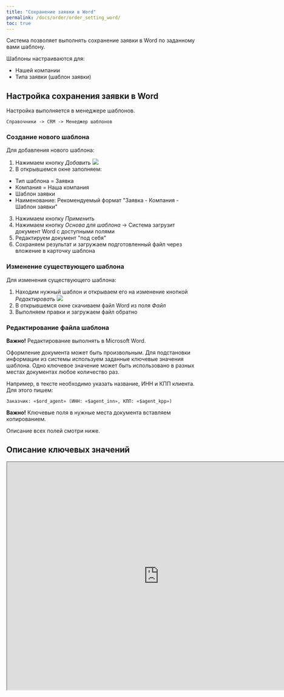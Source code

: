 ```yaml
---
title: "Сохранение заявки в Word"
permalink: /docs/order/order_setting_word/
toc: true
---
```


Система позволяет выполнять сохранение заявки в Word по заданному вами шаблону.

Шаблоны настраиваются для:
-   Нашей компании
-   Типа заявки (шаблон заявки)

## Настройка сохранения заявки в Word

Настройка выполняется в менеджере шаблонов.

`Справочники -> CRM -> Менеджер шаблонов`

### Создание нового шаблона

Для добавления нового шаблона:
1.  Нажимаем кнопку *Добавить* ![](../../images/grid_tools/add_button.png)
2.  В открывшемся окне заполняем:
-   Тип шаблона = Заявка
-   Компания = Наша компания
-   Шаблон заявки
-   Наименование: Рекомендуемый формат "Заявка - Компания - Шаблон заявки"
3.  Нажимаем кнопку *Применить*
4.  Нажимаем кнопку *Основа для шаблона* -> Система загрузит документ Word с доступными полями
6.  Редактируем документ "под себя"
7.  Сохраняем результат и загружаем подготовленный файл через вложение в карточку шаблона

### Изменение существующего шаблона

Для изменения существующего шаблона:
1.  Находим нужный шаблон и открываем его на изменение кнопкой *Редактировать* ![](../../images/redikt.png)
2.  В открывшемся окне скачиваем файл Word из поля *Файл*
3.  Выполняем правки и загружаем файл обратно

### Редактирование файла шаблона

**Важно!** Редактирование выполнять в Microsoft Word.

Оформление документа может быть произвольным.
Для подстановки информации из системы используем заданные ключевые значения шаблона.
Одно ключевое значение может быть использовано в разных местах документах любое количество раз.

Например, в тексте необходимо указать название, ИНН и КПП клиента.
Для этого пишем:
```
Заказчик: «$ord_agent» (ИНН: «$agent_inn», КПП: «$agent_kpp»)
```
**Важно!** Ключевые поля в нужные места документа вставляем копированием.

Описание всех полей смотри ниже.

## Описание ключевых значений

<iframe width="800" height="600" src="https://docs.google.com/document/d/e/2PACX-1vSM2HcwfqKutHEjrsatZfeqJqaGVHo1Jc8ZtunlshJOX1Y0r7-xL2ngOK05RAAM-BfFW1CHQ3oafDAF/pub?embedded=true"></iframe>
